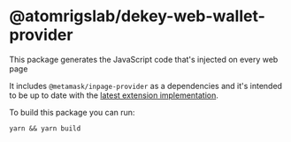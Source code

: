 # @atomrigslab/dekey-web-wallet-provider

This package generates the JavaScript code that's injected on every web page

It includes `@metamask/inpage-provider` as a dependencies and it's intended to be up to date with the [latest extension implementation](https://github.com/MetaMask/metamask-extension/blob/develop/app/scripts/contentscript.js).

To build this package you can run:

```shell
yarn && yarn build
```
